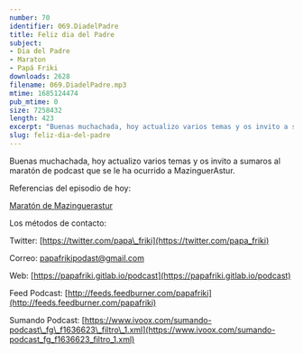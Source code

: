 ```yaml
---
number: 70
identifier: 069.DiadelPadre
title: Feliz dia del Padre
subject:
- Dia del Padre
- Maraton
- Papá Friki
downloads: 2628
filename: 069.DiadelPadre.mp3
mtime: 1685124474
pub_mtime: 0
size: 7258432
length: 423
excerpt: "Buenas muchachada, hoy actualizo varios temas y os invito a sumaros al maratón de podcast que se le ha ocurrido a MazinguerAstur.  \n\nReferencias del episodio de hoy:\n\n[Maratón de Mazinguerastur](http://www.ivoox.com/33472899)  \n\nLos métodos de contacto:  \n\nTwitter: [https://twitter.com/papa\\_friki](https://twitter.com/papa_friki)\n\nCorreo: [papafrikipodast@gmail.com](https://archive.org/details/papafrikipodast@gmail.com)\n\nWeb: [https://papafriki.gitlab.io/podcast](https://papafriki.gitlab.io/podcast)\n\nFeed Podcast: [http://feeds.feedburner.com/papafriki](http://feeds.feedburner.com/papafriki)\n\nSumando Podcast: [https://www.ivoox.com/sumando-podcast\\_fg\\_f1636623\\_filtro\\_1.xml](https://www.ivoox.com/sumando-podcast_fg_f1636623_filtro_1.xml)"
slug: feliz-dia-del-padre
---
```

Buenas muchachada, hoy actualizo varios temas y os invito a sumaros al maratón de podcast que se le ha ocurrido a MazinguerAstur.

Referencias del episodio de hoy:

[Maratón de Mazinguerastur](http://www.ivoox.com/33472899)

Los métodos de contacto:

Twitter: [https://twitter.com/papa\_friki](https://twitter.com/papa_friki)

Correo: [papafrikipodast@gmail.com](https://archive.org/details/papafrikipodast@gmail.com)

Web: [https://papafriki.gitlab.io/podcast](https://papafriki.gitlab.io/podcast)

Feed Podcast: [http://feeds.feedburner.com/papafriki](http://feeds.feedburner.com/papafriki)

Sumando Podcast: [https://www.ivoox.com/sumando-podcast\_fg\_f1636623\_filtro\_1.xml](https://www.ivoox.com/sumando-podcast_fg_f1636623_filtro_1.xml)